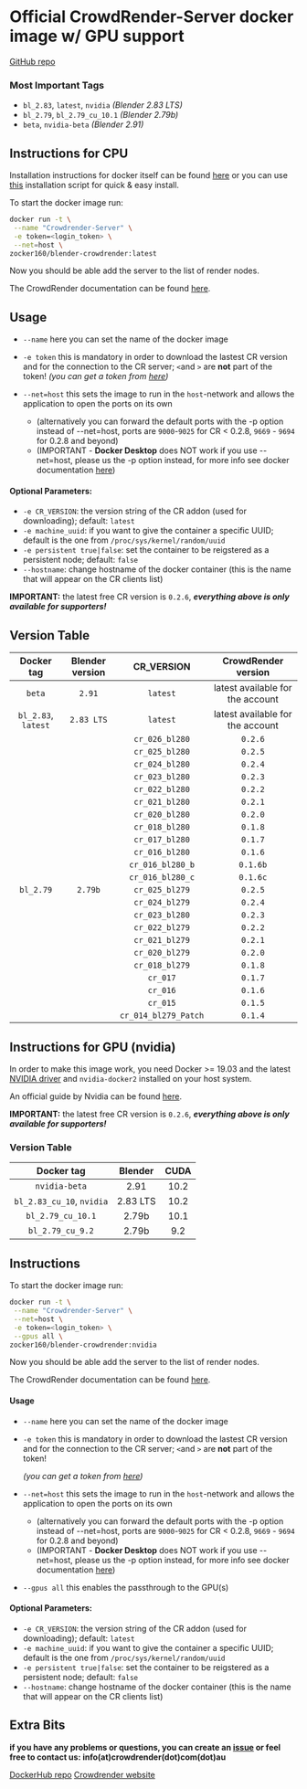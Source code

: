 # Official CrowdRender-Server docker image w/ GPU support

[GitHub repo](https://github.com/crowdrender/cr-docker) 

### Most Important Tags

- `bl_2.83`, `latest`, `nvidia` *(Blender 2.83 LTS)*
- `bl_2.79`, `bl_2.79_cu_10.1` *(Blender 2.79b)*
- `beta`, `nvidia-beta` *(Blender 2.91)*

## Instructions for CPU

Installation instructions for docker itself can be found [here](https://docs.docker.com/engine/install/debian/) or you can use [this](https://get.docker.com/) installation script for quick & easy install.

To start the docker image run:

```bash
docker run -t \
 --name "Crowdrender-Server" \
 -e token=<login_token> \
 --net=host \
zocker160/blender-crowdrender:latest
```

Now you should be able add the server to the list of render nodes.

The CrowdRender documentation can be found [here](https://www.crowd-render.com/learn).

## Usage

- `--name` here you can set the name of the docker image

- `-e token` this is mandatory in order to download the lastest CR version and for the connection to the CR server; `<`and `>` are **not** part of the token!
  _(you can get a token from [here](https://discovery.crowd-render.com/profile))_

- `--net=host` this sets the image to run in the `host`-network and allows the application to open the ports on its own 
  
  - (alternatively you can forward the default ports with the -p option instead of --net=host, ports are `9000`-`9025` for CR < 0.2.8, `9669` - `9694` for 0.2.8 and beyond)
  - (IMPORTANT - **Docker Desktop** does NOT work if you use --net=host, please us the -p option instead, for more info see docker documentation [here](https://docs.docker.com/engine/reference/commandline/run/#publish-or-expose-port--p---expose))

#### Optional Parameters:

- `-e CR_VERSION`: the version string of the CR addon (used for downloading); default: `latest`
- `-e machine_uuid`: if you want to give the container a specific UUID; default is the one from `/proc/sys/kernel/random/uuid`
- `-e persistent true|false`: set the container to be reigstered as a persistent node; default: `false`
- `--hostname`: change hostname of the docker container (this is the name that will appear on the CR clients list)

**IMPORTANT:** the latest free CR version is `0.2.6`, ***everything above is only available for supporters!***

## Version Table

| Docker tag          | Blender version | CR_VERSION           | CrowdRender version              |
|:-------------------:|:---------------:|:--------------------:|:--------------------------------:|
| `beta`              | `2.91`          | `latest`             | latest available for the account |
| `bl_2.83`, `latest` | `2.83 LTS`      | `latest`             | latest available for the account |
|                     |                 | `cr_026_bl280`       | `0.2.6`                          |
|                     |                 | `cr_025_bl280`       | `0.2.5`                          |
|                     |                 | `cr_024_bl280`       | `0.2.4`                          |
|                     |                 | `cr_023_bl280`       | `0.2.3`                          |
|                     |                 | `cr_022_bl280`       | `0.2.2`                          |
|                     |                 | `cr_021_bl280`       | `0.2.1`                          |
|                     |                 | `cr_020_bl280`       | `0.2.0`                          |
|                     |                 | `cr_018_bl280`       | `0.1.8`                          |
|                     |                 | `cr_017_bl280`       | `0.1.7`                          |
|                     |                 | `cr_016_bl280`       | `0.1.6`                          |
|                     |                 | `cr_016_bl280_b`     | `0.1.6b`                         |
|                     |                 | `cr_016_bl280_c`     | `0.1.6c`                         |
| `bl_2.79`           | `2.79b`         | `cr_025_bl279`       | `0.2.5`                          |
|                     |                 | `cr_024_bl279`       | `0.2.4`                          |
|                     |                 | `cr_023_bl280`       | `0.2.3`                          |
|                     |                 | `cr_022_bl279`       | `0.2.2`                          |
|                     |                 | `cr_021_bl279`       | `0.2.1`                          |
|                     |                 | `cr_020_bl279`       | `0.2.0`                          |
|                     |                 | `cr_018_bl279`       | `0.1.8`                          |
|                     |                 | `cr_017`             | `0.1.7`                          |
|                     |                 | `cr_016`             | `0.1.6`                          |
|                     |                 | `cr_015`             | `0.1.5`                          |
|                     |                 | `cr_014_bl279_Patch` | `0.1.4`                          |

## Instructions for GPU (nvidia)

In order to make this image work, you need Docker >= 19.03 and the latest [NVIDIA driver](https://github.com/NVIDIA/nvidia-docker/wiki/Frequently-Asked-Questions#how-do-i-install-the-nvidia-driver) and `nvidia-docker2` installed on your host system.

An official guide by Nvidia can be found [here](https://docs.nvidia.com/datacenter/cloud-native/container-toolkit/install-guide.html#installing-on-ubuntu-and-debian).

**IMPORTANT:** the latest free CR version is `0.2.6`, ***everything above is only available for supporters!***

### Version Table

| Docker tag                | Blender  | CUDA |
|:-------------------------:|:--------:|:----:|
| `nvidia-beta`             | 2.91     | 10.2 |
| `bl_2.83_cu_10`, `nvidia` | 2.83 LTS | 10.2 |
| `bl_2.79_cu_10.1`         | 2.79b    | 10.1 |
| `bl_2.79_cu_9.2`          | 2.79b    | 9.2  |

## Instructions

To start the docker image run:

```bash
docker run -t \
 --name "Crowdrender-Server" \
 --net=host \
 -e token=<login_token> \
 --gpus all \
zocker160/blender-crowdrender:nvidia
```

Now you should be able add the server to the list of render nodes.

The CrowdRender documentation can be found [here](https://www.crowd-render.com/documentation-v016).

#### Usage

- `--name` here you can set the name of the docker image

- `-e token` this is mandatory in order to download the lastest CR version and for the connection to the CR server; `<`and `>` are **not** part of the token! 
  
  *(you can get a token from [here](https://discovery.crowd-render.com/profile))*

- `--net=host` this sets the image to run in the `host`-network and allows the application to open the ports on its own
  
  - (alternatively you can forward the default ports with the -p option instead of --net=host, ports are `9000`-`9025` for CR < 0.2.8, `9669` - `9694` for 0.2.8 and beyond)
  - (IMPORTANT - **Docker Desktop** does NOT work if you use --net=host, please us the -p option instead, for more info see docker documentation [here](https://docs.docker.com/engine/reference/commandline/run/#publish-or-expose-port--p---expose))

- `--gpus all` this enables the passthrough to the GPU(s)

#### Optional Parameters:

- `-e CR_VERSION`: the version string of the CR addon (used for downloading); default: `latest`
- `-e machine_uuid`: if you want to give the container a specific UUID; default is the one from `/proc/sys/kernel/random/uuid`
- `-e persistent true|false`: set the container to be reigstered as a persistent node; default: `false`
- `--hostname`: change hostname of the docker container (this is the name that will appear on the CR clients list)

## Extra Bits

**if you have any problems or questions, you can create an [issue](https://github.com/crowdrender/cr-docker/issues) or feel free to contact us: info(at)crowdrender(dot)com(dot)au**

[DockerHub repo](https://hub.docker.com/r/zocker160/blender-crowdrender) 
[Crowdrender website](https://www.crowd-render.com/) 
